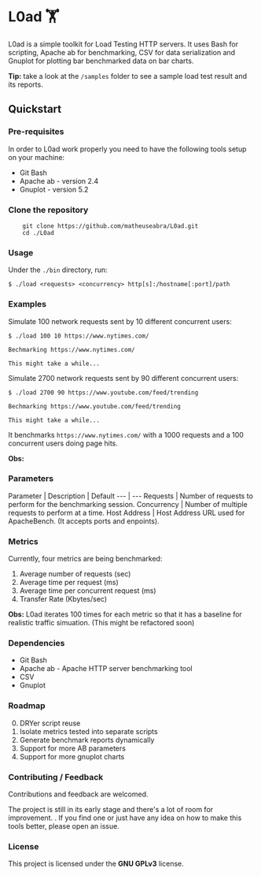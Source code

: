 # L0ad 🏋

L0ad is a simple toolkit for Load Testing HTTP servers. It uses Bash for scripting, Apache ab for benchmarking, CSV for data serialization and Gnuplot for plotting bar benchmarked data on bar charts. 

**Tip:** take a look at the `/samples` folder to see a sample load test result and its reports.

## Quickstart

### Pre-requisites

In order to L0ad work properly you need to have the following tools setup on your machine:

- Git Bash
- Apache ab - version 2.4
- Gnuplot - version 5.2

### Clone the repository

```
    git clone https://github.com/matheuseabra/L0ad.git
    cd ./L0ad
```

### Usage

Under the `./bin` directory, run: 

```
$ ./load <requests> <concurrency> http[s]:/hostname[:port]/path
```

### Examples 

Simulate 100 network requests sent by 10 different concurrent users:

```
$ ./load 100 10 https://www.nytimes.com/

Bechmarking https://www.nytimes.com/

This might take a while...
```

Simulate 2700 network requests sent by 90 different concurrent users:

```
$ ./load 2700 90 https://www.youtube.com/feed/trending

Bechmarking https://www.youtube.com/feed/trending

This might take a while...
```

It benchmarks `https://www.nytimes.com/` with a 1000 requests and a 100 concurrent users doing page hits.

**Obs:** 

### Parameters

Parameter | Description | Default
--- | ---
Requests | Number of requests to perform for the benchmarking session.
Concurrency | Number of multiple requests to perform at a time.
Host Address | Host Address URL used for ApacheBench. (It accepts ports and enpoints).

### Metrics

Currently, four metrics are being benchmarked:

1. Average number of requests (sec)
2. Average time per request (ms)
3. Average time per concurrent request (ms)
4. Transfer Rate (Kbytes/sec)

**Obs:** L0ad iterates 100 times for each metric so that it has a baseline for realistic traffic simuation. (This might be refactored soon)

### Dependencies

- Git Bash
- Apache ab - Apache HTTP server benchmarking tool
- CSV
- Gnuplot

### Roadmap

0. DRYer script reuse 
1. Isolate metrics tested into separate scripts
2. Generate benchmark reports dynamically
3. Support for more AB parameters
4. Support for more gnuplot charts

### Contributing / Feedback

Contributions and feedback are welcomed. 

The project is still in its early stage and there's a lot of room for improvement.
. If you find one or just have any idea on how to make this tools better, please open an issue.

### License

This project is licensed under the **GNU GPLv3** license.
